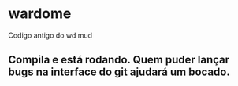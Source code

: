 # wardome
Codigo antigo do wd mud

Compila e está rodando. Quem puder lançar bugs na interface do git ajudará um bocado.
--------------------------------
